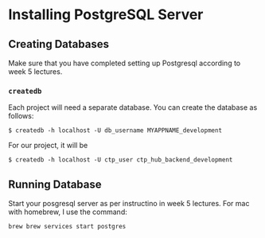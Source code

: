 # Installing PostgreSQL Server


## Creating Databases 

Make sure that you have completed setting up Postgresql according to week 5 lectures.



### `createdb`

Each project will need a separate database. You can create the database as follows:

```
$ createdb -h localhost -U db_username MYAPPNAME_development
```

For our project, it will be

```
$ createdb -h localhost -U ctp_user ctp_hub_backend_development
```



## Running Database

Start your posgresql server as per instructino in week 5 lectures.  For mac with homebrew, I use the command:

`brew brew services start postgres`